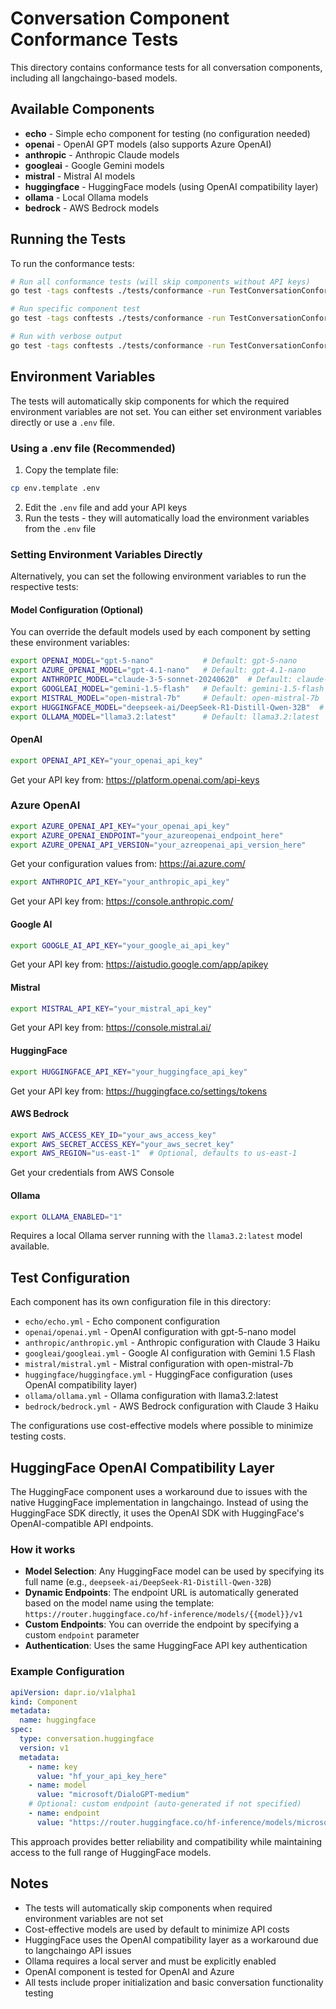 # Conversation Component Conformance Tests

This directory contains conformance tests for all conversation components, including all langchaingo-based models.

## Available Components

- **echo** - Simple echo component for testing (no configuration needed)
- **openai** - OpenAI GPT models (also supports Azure OpenAI)
- **anthropic** - Anthropic Claude models  
- **googleai** - Google Gemini models
- **mistral** - Mistral AI models
- **huggingface** - HuggingFace models (using OpenAI compatibility layer)
- **ollama** - Local Ollama models
- **bedrock** - AWS Bedrock models

## Running the Tests

To run the conformance tests:

```bash
# Run all conformance tests (will skip components without API keys)
go test -tags conftests ./tests/conformance -run TestConversationConformance -timeout 30s

# Run specific component test
go test -tags conftests ./tests/conformance -run TestConversationConformance/openai -timeout 30s

# Run with verbose output
go test -tags conftests ./tests/conformance -run TestConversationConformance -v -timeout 30s
```

## Environment Variables

The tests will automatically skip components for which the required environment variables are not set. You can either set environment variables directly or use a `.env` file.

### Using a .env file (Recommended)

1. Copy the template file:

```bash
cp env.template .env
```

2. Edit the `.env` file and add your API keys
3. Run the tests - they will automatically load the environment variables from the `.env` file

### Setting Environment Variables Directly

Alternatively, you can set the following environment variables to run the respective tests:

#### Model Configuration (Optional)

You can override the default models used by each component by setting these environment variables:

```bash
export OPENAI_MODEL="gpt-5-nano"           # Default: gpt-5-nano
export AZURE_OPENAI_MODEL="gpt-4.1-nano"   # Default: gpt-4.1-nano
export ANTHROPIC_MODEL="claude-3-5-sonnet-20240620"  # Default: claude-3-5-sonnet-20240620
export GOOGLEAI_MODEL="gemini-1.5-flash"   # Default: gemini-1.5-flash
export MISTRAL_MODEL="open-mistral-7b"     # Default: open-mistral-7b
export HUGGINGFACE_MODEL="deepseek-ai/DeepSeek-R1-Distill-Qwen-32B"  # Default: deepseek-ai/DeepSeek-R1-Distill-Qwen-32B
export OLLAMA_MODEL="llama3.2:latest"      # Default: llama3.2:latest
```

#### OpenAI

```bash
export OPENAI_API_KEY="your_openai_api_key"
```

Get your API key from: https://platform.openai.com/api-keys

### Azure OpenAI

```bash
export AZURE_OPENAI_API_KEY="your_openai_api_key"
export AZURE_OPENAI_ENDPOINT="your_azureopenai_endpoint_here"
export AZURE_OPENAI_API_VERSION="your_azreopenai_api_version_here"
```

Get your configuration values from: https://ai.azure.com/

```bash
export ANTHROPIC_API_KEY="your_anthropic_api_key"
```

Get your API key from: <https://console.anthropic.com/>

#### Google AI

```bash
export GOOGLE_AI_API_KEY="your_google_ai_api_key"
```

Get your API key from: <https://aistudio.google.com/app/apikey>

#### Mistral

```bash
export MISTRAL_API_KEY="your_mistral_api_key"
```

Get your API key from: <https://console.mistral.ai/>

#### HuggingFace

```bash
export HUGGINGFACE_API_KEY="your_huggingface_api_key"
```

Get your API key from: <https://huggingface.co/settings/tokens>

#### AWS Bedrock

```bash
export AWS_ACCESS_KEY_ID="your_aws_access_key"
export AWS_SECRET_ACCESS_KEY="your_aws_secret_key"
export AWS_REGION="us-east-1"  # Optional, defaults to us-east-1
```

Get your credentials from AWS Console

#### Ollama

```bash
export OLLAMA_ENABLED="1"
```

Requires a local Ollama server running with the `llama3.2:latest` model available.

## Test Configuration

Each component has its own configuration file in this directory:

- `echo/echo.yml` - Echo component configuration
- `openai/openai.yml` - OpenAI configuration with gpt-5-nano model
- `anthropic/anthropic.yml` - Anthropic configuration with Claude 3 Haiku
- `googleai/googleai.yml` - Google AI configuration with Gemini 1.5 Flash
- `mistral/mistral.yml` - Mistral configuration with open-mistral-7b
- `huggingface/huggingface.yml` - HuggingFace configuration (uses OpenAI compatibility layer)
- `ollama/ollama.yml` - Ollama configuration with llama3.2:latest
- `bedrock/bedrock.yml` - AWS Bedrock configuration with Claude 3 Haiku

The configurations use cost-effective models where possible to minimize testing costs.

## HuggingFace OpenAI Compatibility Layer

The HuggingFace component uses a workaround due to issues with the native HuggingFace implementation in langchaingo. Instead of using the HuggingFace SDK directly, it uses the OpenAI SDK with HuggingFace's OpenAI-compatible API endpoints.

### How it works

- **Model Selection**: Any HuggingFace model can be used by specifying its full name (e.g., `deepseek-ai/DeepSeek-R1-Distill-Qwen-32B`)
- **Dynamic Endpoints**: The endpoint URL is automatically generated based on the model name using the template: `https://router.huggingface.co/hf-inference/models/{{model}}/v1`
- **Custom Endpoints**: You can override the endpoint by specifying a custom `endpoint` parameter
- **Authentication**: Uses the same HuggingFace API key authentication

### Example Configuration

```yaml
apiVersion: dapr.io/v1alpha1
kind: Component
metadata:
  name: huggingface
spec:
  type: conversation.huggingface
  version: v1
  metadata:
    - name: key
      value: "hf_your_api_key_here"
    - name: model
      value: "microsoft/DialoGPT-medium"
    # Optional: custom endpoint (auto-generated if not specified)
    - name: endpoint
      value: "https://router.huggingface.co/hf-inference/models/microsoft/DialoGPT-medium/v1"
```

This approach provides better reliability and compatibility while maintaining access to the full range of HuggingFace models.

## Notes

- The tests will automatically skip components when required environment variables are not set
- Cost-effective models are used by default to minimize API costs
- HuggingFace uses the OpenAI compatibility layer as a workaround due to langchaingo API issues
- Ollama requires a local server and must be explicitly enabled
- OpenAI component is tested for OpenAI and Azure
- All tests include proper initialization and basic conversation functionality testing 